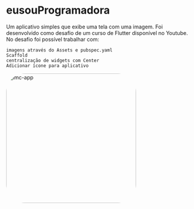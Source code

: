 # eusouProgramadora


Um aplicativo simples que exibe uma tela com uma imagem. Foi desenvolvido como desafio de um curso de Flutter disponível no Youtube. No desafio foi possível trabalhar com:

    imagens através do Assets e pubspec.yaml
    Scaffold
    centralização de widgets com Center
    Adicionar ícone para aplicativo

<img align="center" alt="imc-app" height="350" style="border-radius:50px;" src="file:///Users/luana/Desktop/app-image.png">
